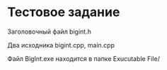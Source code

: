# Тестовое задание

Заголовочный файл bigint.h 

Два исходника bigint.cpp, main.cpp

Файл BigInt.exe находится в папке Exucutable File/

